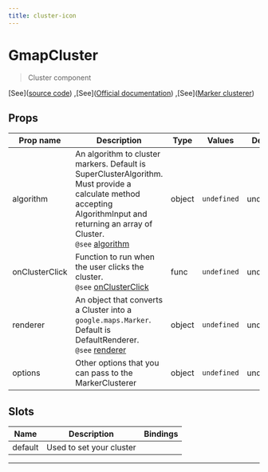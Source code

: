 ```yaml
---
title: cluster-icon
---
```


  # GmapCluster

  
  > Cluster component
  
  
  
  
  
  [See]([source code](/guide/cluster.html#source-code))
,[See]([Official documentation](https://googlemaps.github.io/js-markerclusterer/modules.html))
,[See]([Marker clusterer](https://developers.google.com/maps/documentation/javascript/marker-clustering#maps_marker_clustering-javascript))

  

  
## Props

  | Prop name     | Description | Type      | Values      | Default     |
  | ------------- | ----------- | --------- | ----------- | ----------- |
  | algorithm | An algorithm to cluster markers. Default is SuperClusterAlgorithm. Must provide a<br/>calculate method accepting AlgorithmInput and returning an array of Cluster.<br/>`@see` [algorithm](https://googlemaps.github.io/js-markerclusterer/interfaces/MarkerClustererOptions.html#algorithm) | object | `undefined` | undefined |
| onClusterClick | Function to run when the user clicks the cluster.<br/>`@see` [onClusterClick](https://googlemaps.github.io/js-markerclusterer/interfaces/MarkerClustererOptions.html#onClusterClick) | func | `undefined` | undefined |
| renderer | An object that converts a Cluster into a `google.maps.Marker`. Default is DefaultRenderer.<br/>`@see` [renderer](https://googlemaps.github.io/js-markerclusterer/interfaces/MarkerClustererOptions.html#renderer) | object | `undefined` | undefined |
| options | Other options that you can pass to the MarkerClusterer | object | `undefined` | undefined |

  
  
  
  
## Slots

  | Name          | Description  | Bindings |
  | ------------- | ------------ | -------- |
  | default | Used to set your cluster |  |

  ---


  
  